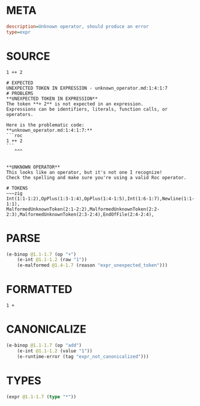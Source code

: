 # META
~~~ini
description=Unknown operator, should produce an error
type=expr
~~~
# SOURCE
~~~roc
1 ++ 2
~~~
~~~
# EXPECTED
UNEXPECTED TOKEN IN EXPRESSION - unknown_operator.md:1:4:1:7
# PROBLEMS
**UNEXPECTED TOKEN IN EXPRESSION**
The token **+ 2** is not expected in an expression.
Expressions can be identifiers, literals, function calls, or operators.

Here is the problematic code:
**unknown_operator.md:1:4:1:7:**
```roc
1 ++ 2
```
   ^^^


**UNKNOWN OPERATOR**
This looks like an operator, but it's not one I recognize!
Check the spelling and make sure you're using a valid Roc operator.

# TOKENS
~~~zig
Int(1:1-1:2),OpPlus(1:3-1:4),OpPlus(1:4-1:5),Int(1:6-1:7),Newline(1:1-1:1),
MalformedUnknownToken(2:1-2:2),MalformedUnknownToken(2:2-2:3),MalformedUnknownToken(2:3-2:4),EndOfFile(2:4-2:4),
~~~
# PARSE
~~~clojure
(e-binop @1.1-1.7 (op "+")
	(e-int @1.1-1.2 (raw "1"))
	(e-malformed @1.4-1.7 (reason "expr_unexpected_token")))
~~~
# FORMATTED
~~~roc
1 + 
~~~
# CANONICALIZE
~~~clojure
(e-binop @1.1-1.7 (op "add")
	(e-int @1.1-1.2 (value "1"))
	(e-runtime-error (tag "expr_not_canonicalized")))
~~~
# TYPES
~~~clojure
(expr @1.1-1.7 (type "*"))
~~~
